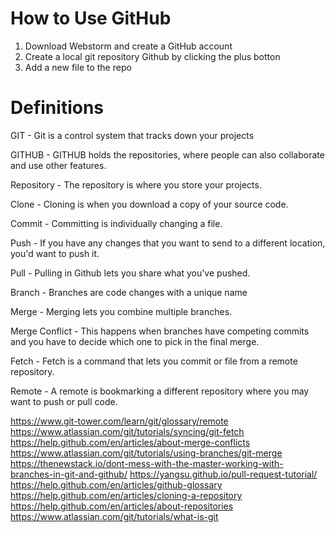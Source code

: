 # How to Use GitHub
1. Download Webstorm and create a GitHub account
2. Create a local git repository Github by clicking the plus botton
3. Add a new file to the repo



# Definitions

GIT - Git is a control system that tracks down your projects


GITHUB - GITHUB holds the repositories, where people can also collaborate and use other features.


Repository - The repository is where you store your projects.

Clone - Cloning is when you download a copy of your source code.

Commit - Committing is individually changing a file.

Push - If you have any changes that you want to send to a different location, you'd want to push it.

Pull - Pulling in Github lets you share what you've pushed.

Branch - Branches are code changes with a unique name

Merge - Merging lets you combine multiple branches.

Merge Conflict - This happens when branches have competing commits and you have to decide which one to pick in the final merge.

Fetch - Fetch is a command that lets you commit or file from a remote repository.

Remote - A remote is bookmarking a different repository where you may want to push or pull code.


https://www.git-tower.com/learn/git/glossary/remote
https://www.atlassian.com/git/tutorials/syncing/git-fetch
https://help.github.com/en/articles/about-merge-conflicts
https://www.atlassian.com/git/tutorials/using-branches/git-merge
https://thenewstack.io/dont-mess-with-the-master-working-with-branches-in-git-and-github/
https://yangsu.github.io/pull-request-tutorial/
https://help.github.com/en/articles/github-glossary
https://help.github.com/en/articles/cloning-a-repository
https://help.github.com/en/articles/about-repositories
https://www.atlassian.com/git/tutorials/what-is-git
